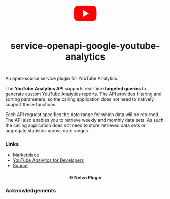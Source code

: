 <div align="center">
  <a href="https://netzo.io" target="_blank" >
    <img height="50" src="https://raw.githubusercontent.com/netzoio/netzo/main/plugins/services/service-openapi-google-youtube-analytics/src/assets/icon.png" style="margin: 12px 0px" />
  </a>

  <h1 style="padding: 6px 0px 24px 0px">service-openapi-google-youtube-analytics</h1>
</div>

An open-source service plugin for YouTube Analytics.

The **YouTube Analytics API** supports real-time **targeted queries** to generate custom YouTube Analytics reports. The API provides filtering and sorting parameters, so the calling application does not need to natively support these functions.

Each API request specifies the date range for which data will be returned. The API also enables you to retrieve weekly and monthly data sets. As such, the calling application does not need to store retrieved data sets or aggregate statistics across date ranges.

### Links

- [Marketplace](https://app.netzo.io/marketplace/service-openapi-google-youtube-analytics)
- [YouTube Analytics for Developers](https://developers.google.com/youtube/analytics)
- [Source](https://api.apis.guru/v2/specs/googleapis.com/youtubeAnalytics/v1/openapi.json)

<div align="center">
  <h4>© Netzo Plugin</h4>
</div>

### Acknowledgements
